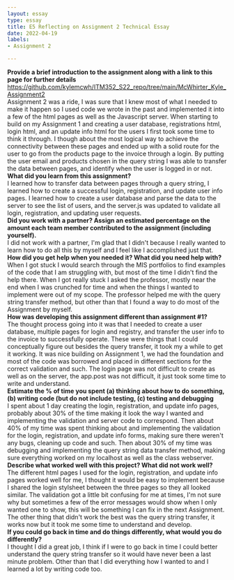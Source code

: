 ```yaml
---
layout: essay
type: essay
title: E5 Reflecting on Assignment 2 Technical Essay
date: 2022-04-19
labels:
- Assignment 2

---
```


<b>Provide a brief introduction to the assignment along with a link to this page for further details</b><br>
https://github.com/kylemcwh/ITM352_S22_repo/tree/main/McWhirter_Kyle_Assignment2<br>
Assignment 2 was a ride, I was sure that I knew most of what I needed to make it happen so I used code we wrote in the past and implemented it into a few of the html pages as well as the Javascript server. When starting to build on my Assignment 1 and creating a user database, registrations html, login html, and an update info html for the users I first took some time to think it through. I though about the most logical way to achieve the connectivity between these pages and ended up with a solid route for the user to go from the products page to the invoice through a login. By putting the user email and products chosen in the query string I was able to transfer the data between pages, and identify when the user is logged in or not. 
</br>
<b>What did you learn from this assignment?</b><br>
I learned how to transfer data between pages through a query string, I learned how to create a successful login, registration, and update user info pages. I learned how to create a user database and parse the data to the server to see the list of users, and the server.js was updated to validate all login, registration, and updating user requests.
</br>
<b>Did you work with a partner? Assign an estimated percentage on the amount each team member contributed to the assignment (including yourself).</b><br>
I did not work with a partner, I'm glad that I didn't because I really wanted to learn how to do all this by myself and I feel like I accomplished just that.
</br>
<b>How did you get help when you needed it? What did you need help with?</b><br>
When I got stuck I would search through the MIS portfolios to find examples of the code that I am struggling with, but most of the time I didn't find the help there. When I got really stuck I asked the professor, mostly near the end when I was crunched for time and when the things I wanted to implement were out of my scope. The professor helped me with the query string transfer method, but other than that I found a way to do most of the Assignment by myself.
</br>
<b>How was developing this assignment different than assignment #1?</b><br>
The thought process going into it was that I needed to create a user database, multiple pages for login and registry, and transfer the user info to the invoice to successfully operate. These were things that I could conceptually figure out besides the query transfer, it took my a while to get it working. It was nice building on Assignment 1, we had the foundation and most of the code was borrowed and placed in different sections for the correct validation and such. The login page was not difficult to create as well as on the server, the app.post was not difficult, it just took some time to write and understand.
</br>
<b>Estimate the % of time you spent (a) thinking about how to do something, (b) writing code (but do not include testing, (c) testing and debugging</b><br>
I spent about 1 day creating the login, registration, and update info pages, probably about 30% of the time making it look the way I wanted and implementing the validation and server code to correspond. Then about 40% of my time was spent thinking about and implementing the validation for the login, registration, and update info forms, making sure there weren't any bugs, cleaning up code and such. Then about 30% of my time was debugging and implementing the query string data transfer method, making sure everything worked on my localhost as well as the class webserver.
</br>
<b>Describe what worked well with this project? What did not work well?</b><br>
The different html pages I used for the login, registration, and update info pages worked well for me, I thought it would be easy to implement because I shared the login stylsheet between the three pages so they all looked similar. The validation got a little bit confusing for me at times, I'm not sure why but sometimes a few of the error messages would show when I only wanted one to show, this will be something I can fix in the next Assignment. The other thing that didn't work the best was the query string transfer, it works now but it took me some time to understand and develop.
</br>
<b>If you could go back in time and do things differently, what would you do differently?</b><br>
I thought I did a great job, I think if I were to go back in time I could better understand the query string transfer so it would have never been a last minute problem. Other than that I did everything how I wanted to and I learned a lot by writing code too.